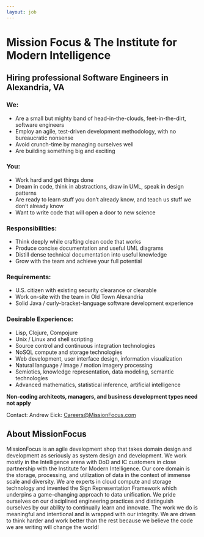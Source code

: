 ```yaml
---
layout: job
---
```

# Mission Focus & The Institute for Modern Intelligence
## Hiring professional Software Engineers in Alexandria, VA    

### We:
* Are a small but mighty band of head-in-the-clouds, feet-in-the-dirt, software engineers
* Employ an agile, test-driven development methodology, with no bureaucratic nonsense
* Avoid crunch-time by managing ourselves well
* Are building something big and exciting

### You:
* Work hard and get things done
* Dream in code, think in abstractions, draw in UML, speak in design patterns
* Are ready to learn stuff you don’t already know, and teach us stuff we don’t already know
* Want to write code that will open a door to new science

### Responsibilities:
* Think deeply while crafting clean code that works
* Produce concise documentation and useful UML diagrams
* Distill dense technical documentation into useful knowledge
* Grow with the team and achieve your full potential

### Requirements:
* U.S. citizen with existing security clearance or clearable
* Work on-site with the team in Old Town Alexandria
* Solid Java / curly-bracket-language software development experience 

### Desirable Experience:
* Lisp, Clojure, Compojure
* Unix / Linux and shell scripting
* Source control and continuous integration technologies
* NoSQL compute and storage technologies
* Web development, user interface design, information visualization
* Natural language / image / motion imagery processing
* Semiotics, knowledge representation, data modeling, semantic technologies
* Advanced mathematics, statistical inference, artificial intelligence
   

__Non-coding architects, managers, and business development types need not apply__

Contact:  Andrew Eick:   <Careers@MissionFocus.com>

## About MissionFocus
MissionFocus is an agile development shop that takes domain design and development as seriously as system design and development. We work mostly in the Intelligence arena with DoD and IC customers in close partnership with the Institute for Modern Intelligence. Our core domain is the storage, processing, and utilization of data in the context of immense scale and diversity. We are experts in cloud compute and storage technology and invented the Sign Representation Framework which underpins a game-changing approach to data unification.  We pride ourselves on our disciplined engineering practices and distinguish ourselves by our ability to continually learn and innovate. The work we do is meaningful and intentional and is wrapped with our integrity.  We are driven to think harder and work better than the rest because we believe the code we are writing will change the world!